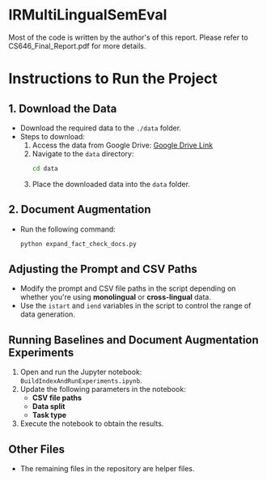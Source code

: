 # IRMultiLingualSemEval

Most of the code is written by the author's of this report.
Please refer to CS646_Final_Report.pdf for more details.

# Instructions to Run the Project

## 1. Download the Data
- Download the required data to the `./data` folder.
- Steps to download:
  1. Access the data from Google Drive: [Google Drive Link](https://drive.google.com/drive/folders/1cg5VC4ULDGNzicUMVD2chxzMh7l9A6IE)
  2. Navigate to the `data` directory:
     ```bash
     cd data
     ```
  3. Place the downloaded data into the `data` folder.

## 2. Document Augmentation
- Run the following command:
  ```bash
  python expand_fact_check_docs.py


## Adjusting the Prompt and CSV Paths
- Modify the prompt and CSV file paths in the script depending on whether you're using **monolingual** or **cross-lingual** data.
- Use the `istart` and `iend` variables in the script to control the range of data generation.

## Running Baselines and Document Augmentation Experiments
1. Open and run the Jupyter notebook: `BuildIndexAndRunExperiments.ipynb`.
2. Update the following parameters in the notebook:
   - **CSV file paths**
   - **Data split**
   - **Task type**
3. Execute the notebook to obtain the results.

## Other Files
- The remaining files in the repository are helper files.